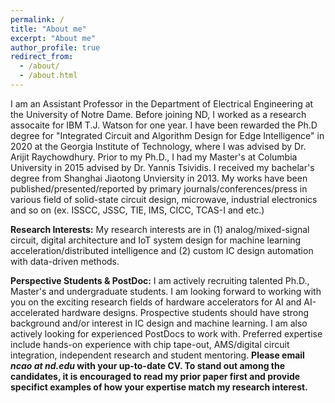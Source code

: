 ```yaml
---
permalink: /
title: "About me"
excerpt: "About me"
author_profile: true
redirect_from: 
  - /about/
  - /about.html
---
```



I am an Assistant Professor in the Department of Electrical Engineering at the University of Notre Dame. Before joining ND, I worked as a research assocaite for IBM T.J. Watson for one year. I have been rewarded the Ph.D degree for "Integrated Circuit and Algorithm Design for Edge Intelligence" in 2020 at the Georgia Institute of Technology, where I was advised by Dr. Arijit Raychowdhury. Prior to my Ph.D., I had my Master's at Columbia University  in 2015 advised by Dr. Yannis Tsividis. I received my bachelar's degree from Shanghai Jiaotong Unviersity in 2013. My works have been published/presented/reported by primary journals/conferences/press in various field of solid-state circuit design, microwave, industrial electronics and so on (ex. ISSCC, JSSC, TIE, IMS, CICC, TCAS-I and etc.)


**Research Interests:**
My research interests are in (1) analog/mixed-signal circuit, digital architecture and IoT system design for machine learning acceleration/distributed intelligence and (2) custom IC design automation with data-driven methods.

**Perspective Students & PostDoc:**
I am actively recruiting talented Ph.D., Master's and undergraduate students. I am looking forward to working with you on the exciting research fields of hardware accelerators for AI and AI-accelerated hardware designs. Prospective students should have strong background and/or interest in IC design and machine learning. I am also actively looking for experienced PostDocs to work with. Preferred expertise include hands-on experience with chip tape-out, AMS/digital circuit integration, independent research and student mentoring. **Please email _ncao at nd.edu_ with your up-to-date CV. To stand out among the candidates, it is encouraged to read my prior paper first and provide specifict examples of how your expertise match my research interest.**

